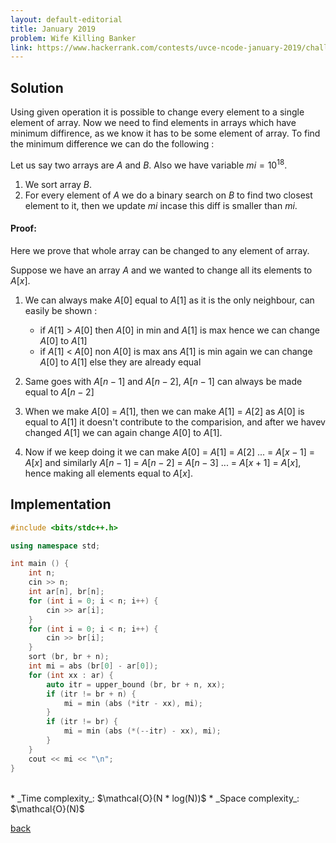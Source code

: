 ```yaml
---
layout: default-editorial
title: January 2019
problem: Wife Killing Banker
link: https://www.hackerrank.com/contests/uvce-ncode-january-2019/challenges/wife-killing-banker
---
```


## Solution 
Using given operation it is possible to change every element to a single element of array. 
Now we need to find elements in arrays which have minimum diffirence, as we know it has to be some element of array. 
To find the minimum difference we can do the following : 

Let us say two arrays are $A$ and $B$. Also we have variable $mi = 10^{18}$. 
1. We sort array $B$.
2. For every element of $A$ we do a binary search on $B$ to find two closest element to it, then we update $mi$ incase this diff is smaller than $mi$.

#### Proof:

Here we prove that whole array can be changed to any element of array.

Suppose we have an array $A$ and we wanted to change all its elements to $A[x]$.

1. We can always make $A[0]$ equal to $A[1]$ as it is the only neighbour, can easily be shown :
   - if $A[1]$ > $A[0]$ then $A[0]$ in min and $A[1]$ is max hence we can change $A[0]$ to $A[1]$
   - if $A[1]$ < $A[0]$ non $A[0]$ is max ans $A[1]$ is min again we can change $A[0]$ to $A[1]$ else they are already equal

2. Same goes with $A[n - 1]$ and $A[n - 2]$, $A[n - 1]$ can always be made equal to $A[n - 2]$

3. When we make $A[0]$ = $A[1]$, then we can make $A[1]$ = $A[2]$ as $A[0]$ is equal to $A[1]$ it doesn't contribute to the comparision, 
and after we havev changed $A[1]$ we can again change $A[0]$ to $A[1]$.

4. Now if we keep doing it we can make 
$A[0]$ = $A[1]$ = $A[2]$ ... = $A[x - 1]$ = $A[x]$ and similarly 
$A[n - 1]$ = $A[n - 2]$ = $A[n - 3]$ ... = $A[x + 1]$ = $A[x]$, hence making all elements equal to $A[x]$.



## Implementation

```cpp
#include <bits/stdc++.h>

using namespace std;

int main () { 
    int n;
    cin >> n;
    int ar[n], br[n];
    for (int i = 0; i < n; i++) {
        cin >> ar[i];
    }   
    for (int i = 0; i < n; i++) {
        cin >> br[i];
    }
    sort (br, br + n);
    int mi = abs (br[0] - ar[0]);
    for (int xx : ar) {
        auto itr = upper_bound (br, br + n, xx);
        if (itr != br + n) {
            mi = min (abs (*itr - xx), mi);
        }
        if (itr != br) {
            mi = min (abs (*(--itr) - xx), mi);
        }
    }
    cout << mi << "\n";
}
```

<br>
* _Time complexity_: $\mathcal{O}(N * log(N))$
* _Space complexity_: $\mathcal{O}(N)$

[back](./index.html)

